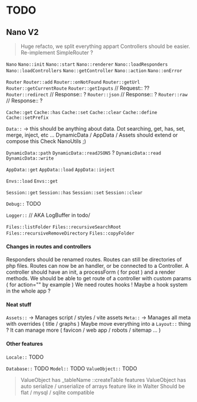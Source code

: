 # TODO

## Nano V2

> Huge refacto, we split everything appart
> Controllers should be easier.
> Re-implement SimpleRouter ?

`Nano`
`Nano::init`
`Nano::start`
`Nano::renderer`
`Nano::loadResponders`
`Nano::loadControllers`
`Nano::getController`
`Nano::action`
`Nano::onError`

`Router`
`Router::add`
`Router::onNotFound`
`Router::getUrl`
`Router::getCurrentRoute`
`Router::getInputs` // Request:: ??
`Router::redirect` // Response:: ?
`Router::json` // Response:: ?
`Router::raw` // Response:: ?

`Cache::get`
`Cache::has`
`Cache::set`
`Cache::clear`
`Cache::define`
`Cache::setPrefix`

`Data::` -> this should be anything about data. Dot searching, get, has, set, merge, inject, etc ... 
			DynamicData / AppData / Assets should extend or compose this
			Check NanoUtils ;)

`DynamicData::path`
`DynamicData::readJSON5` ?
`DynamicData::read`
`DynamicData::write`

`AppData::get`
`AppData::load`
`AppData::inject`

`Envs::load`
`Envs::get`

`Session::get`
`Session::has`
`Session::set`
`Session::clear`

`Debug::` TODO

`Logger::` // AKA LogBuffer in todo/

`Files::listFolder`
`Files::recursiveSearchRoot`
`Files::recursiveRemoveDirectory`
`Files::copyFolder`

#### Changes in routes and controllers

Responders should be renamed routes. Routes can still be directories of php files.
Routes can now be an handler, or be connected to a Controller.
A controller should have an init, a processForm ( for post ) and a render methods.
We should be able to get route of a controller with custom params ( for action="" by example )
We need routes hooks !
Maybe a hook system in the whole app ?

#### Neat stuff

`Assets::` -> Manages script / styles / vite assets 
`Meta::` -> Manages all meta with overrides ( title / graphs )
Maybe move everything into a `Layout::` thing ?
It can manage more ( favicon / web app / robots / sitemap ... )

#### Other features

`Locale::` TODO

`Database::` TODO
`Model::` TODO
`ValueObject::` TODO
> ValueObject has _tableName ::createTable features
> ValueObject has auto serialize / unserialize of arrays feature like in Walter
> Should be flat / mysql / sqlite compatible